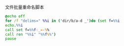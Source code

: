 文件批量重命名脚本

```bat
@echo off
for /f "delims=" %%i in ('dir/b/a-d _')do (set f=%%i
echo.%%i
call set f=%%f:_=-%%
call ren "%%i" "%%f%%")
pause
```

